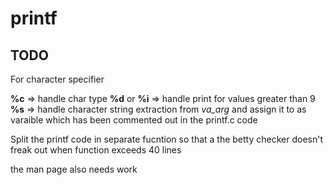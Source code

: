 # printf

## TODO

For character specifier

**%c** => handle char type
**%d** or **%i** => handle print for values greater than 9
**%s** => handle character string extraction from *va_arg*
and assign it to as varaible which has been commented out in the printf.c code

Split the printf code in separate fucntion so that a the 
betty checker doesn't freak out when function exceeds 40
lines

the man page also needs work
